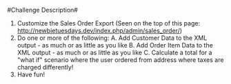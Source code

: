 #Challenge Description#
1. Customize the Sales Order Export (Seen on the top of this page: http://newbietuesdays.dev/index.php/admin/sales_order/)
2. Do one or more of the following:
	A. Add Customer Data to the XML output - as much or as little as you like
	B. Add Order Item Data to the XML output - as much or as little as you like
	C. Calculate a total for a "what if" scenario where the user ordered from address where taxes are charged differently!
3. Have fun!